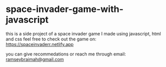 # space-invader-game-with-javascript
this is a side project of a space invader game I made using javascript, html and css
feel free to check out the game on: https://spaceinvaderr.netlify.app

you can give recommedations or reach me through email: ramseybraimah@gmail.com
